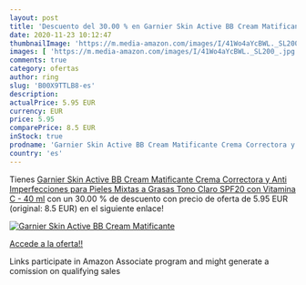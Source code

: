 ```yaml
---
layout: post
title: 'Descuento del 30.00 % en Garnier Skin Active BB Cream Matificante'
date: 2020-11-23 10:12:47
thumbnailImage: 'https://m.media-amazon.com/images/I/41Wo4aYcBWL._SL200_.jpg'
images: [ 'https://m.media-amazon.com/images/I/41Wo4aYcBWL._SL200_.jpg' ]
comments: true
category: ofertas
author: ring
slug: 'B00X9TTLB8-es'
description:
actualPrice: 5.95 EUR
currency: EUR
price: 5.95
comparePrice: 8.5 EUR
inStock: true
prodname: 'Garnier Skin Active BB Cream Matificante Crema Correctora y Anti Imperfecciones para Pieles Mixtas a Grasas  Tono Claro SPF20 con Vitamina C - 40 ml'
country: 'es'
---
```


Tienes [Garnier Skin Active BB Cream Matificante Crema Correctora y Anti Imperfecciones para Pieles Mixtas a Grasas  Tono Claro SPF20 con Vitamina C - 40 ml](https://www.amazon.es/dp/B00X9TTLB8/?tag=tolees-21) con un 30.00 % de descuento con precio de oferta de 5.95 EUR (original: 8.5 EUR) en el siguiente enlace!

[![Garnier Skin Active BB Cream Matificante](https://m.media-amazon.com/images/I/41Wo4aYcBWL._SL200_.jpg)](https://www.amazon.es/dp/B00X9TTLB8/?tag=tolees-21)

[Accede a la oferta!!](https://www.amazon.es/dp/B00X9TTLB8/?tag=tolees-21)

Links participate in Amazon Associate program and might generate a comission on qualifying sales


